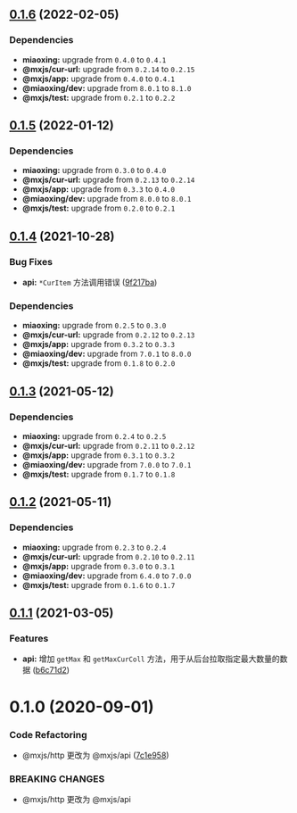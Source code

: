 ## [0.1.6](https://github.com/miaoxing/mxjs-api/compare/v0.1.5...v0.1.6) (2022-02-05)





### Dependencies

* **miaoxing:** upgrade from `0.4.0` to `0.4.1`
* **@mxjs/cur-url:** upgrade from `0.2.14` to `0.2.15`
* **@mxjs/app:** upgrade from `0.4.0` to `0.4.1`
* **@miaoxing/dev:** upgrade from `8.0.1` to `8.1.0`
* **@mxjs/test:** upgrade from `0.2.1` to `0.2.2`

## [0.1.5](https://github.com/miaoxing/mxjs-api/compare/v0.1.4...v0.1.5) (2022-01-12)





### Dependencies

* **miaoxing:** upgrade from `0.3.0` to `0.4.0`
* **@mxjs/cur-url:** upgrade from `0.2.13` to `0.2.14`
* **@mxjs/app:** upgrade from `0.3.3` to `0.4.0`
* **@miaoxing/dev:** upgrade from `8.0.0` to `8.0.1`
* **@mxjs/test:** upgrade from `0.2.0` to `0.2.1`

## [0.1.4](https://github.com/miaoxing/mxjs-api/compare/v0.1.3...v0.1.4) (2021-10-28)


### Bug Fixes

* **api:** `*CurItem` 方法调用错误 ([9f217ba](https://github.com/miaoxing/mxjs-api/commit/9f217ba0f1d5add02514c4c06153670ea34e2b3b))





### Dependencies

* **miaoxing:** upgrade from `0.2.5` to `0.3.0`
* **@mxjs/cur-url:** upgrade from `0.2.12` to `0.2.13`
* **@mxjs/app:** upgrade from `0.3.2` to `0.3.3`
* **@miaoxing/dev:** upgrade from `7.0.1` to `8.0.0`
* **@mxjs/test:** upgrade from `0.1.8` to `0.2.0`

## [0.1.3](https://github.com/miaoxing/mxjs-api/compare/v0.1.2...v0.1.3) (2021-05-12)





### Dependencies

* **miaoxing:** upgrade from `0.2.4` to `0.2.5`
* **@mxjs/cur-url:** upgrade from `0.2.11` to `0.2.12`
* **@mxjs/app:** upgrade from `0.3.1` to `0.3.2`
* **@miaoxing/dev:** upgrade from `7.0.0` to `7.0.1`
* **@mxjs/test:** upgrade from `0.1.7` to `0.1.8`

## [0.1.2](https://github.com/miaoxing/mxjs-api/compare/v0.1.1...v0.1.2) (2021-05-11)





### Dependencies

* **miaoxing:** upgrade from `0.2.3` to `0.2.4`
* **@mxjs/cur-url:** upgrade from `0.2.10` to `0.2.11`
* **@mxjs/app:** upgrade from `0.3.0` to `0.3.1`
* **@miaoxing/dev:** upgrade from `6.4.0` to `7.0.0`
* **@mxjs/test:** upgrade from `0.1.6` to `0.1.7`

## [0.1.1](https://github.com/miaoxing/mxjs-api/compare/v0.1.0...v0.1.1) (2021-03-05)


### Features

* **api:** 增加 `getMax` 和 `getMaxCurColl` 方法，用于从后台拉取指定最大数量的数据 ([b6c71d2](https://github.com/miaoxing/mxjs-api/commit/b6c71d26809af925fcd93302ef8821281059cb74))

# 0.1.0 (2020-09-01)


### Code Refactoring

* @mxjs/http 更改为 @mxjs/api ([7c1e958](https://github.com/miaoxing/mxjs-api/commit/7c1e9585a9bb77b05f6984a26014cba5504d7d9a))


### BREAKING CHANGES

* @mxjs/http 更改为 @mxjs/api
